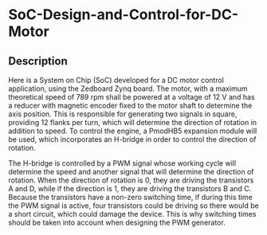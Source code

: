 # SoC-Design-and-Control-for-DC-Motor

## Description

Here is a System on Chip (SoC) developed for a DC motor control application, using the Zedboard Zynq board. 
The motor, with a maximum theoretical speed of 789 rpm shall be powered at a voltage of 12 V and has a reducer with magnetic encoder fixed to the motor shaft to determine the axis position. 
This is responsible for generating two signals in square, providing 12 flanks per turn, which will determine the direction of rotation in addition to speed. 
To control the engine, a PmodHB5 expansion module will be used, which incorporates an H-bridge in order to control the direction of rotation. 

The H-bridge is controlled by a PWM signal whose working cycle will determine the speed and another signal that will determine the direction of rotation. 
When the direction of rotation is 0, they are driving the transistors A and D, while if the direction is 1, they are driving the transistors B and C. 
Because the transistors have a non-zero switching time, if during this time the PWM signal is active, four transistors could be driving so there would be a short circuit, which could damage the device. 
This is why switching times should be taken into account when designing the PWM generator.

